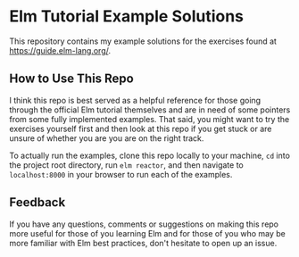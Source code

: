 # Elm Tutorial Example Solutions

This repository contains my example solutions for the exercises found at https://guide.elm-lang.org/.

## How to Use This Repo

I think this repo is best served as a helpful reference for those going through the official Elm tutorial themselves and are in need of some pointers from some fully implemented examples. That said, you might want to try the exercises yourself first and then look at this repo if you get stuck or are unsure of whether you are you are on the right track.

To actually run the examples, clone this repo locally to your machine, `cd` into the project root directory, run `elm reactor`, and then navigate to `localhost:8000` in your browser to run each of the examples.

## Feedback

If you have any questions, comments or suggestions on making this repo more useful for those of you learning Elm and for those of you who may be more familiar with Elm best practices, don't hesitate to open up an issue.
